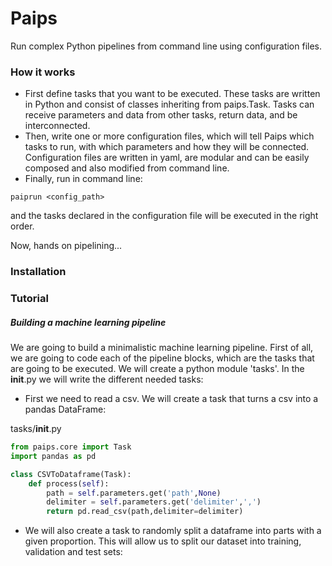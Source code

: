 # Paips
Run complex Python pipelines from command line using configuration files.

### How it works
- First define tasks that you want to be executed. These tasks are written in Python and consist of classes inheriting from paips.Task. Tasks can receive parameters and data from other tasks, return data, and be interconnected.
- Then, write one or more configuration files, which will tell Paips which tasks to run, with which parameters and how they will be connected. Configuration files are written in yaml, are modular and can be easily composed and also modified from command line.
- Finally, run in command line:
```
paiprun <config_path>
```
and the tasks declared in the configuration file will be executed in the right order.

Now, hands on pipelining...

### Installation


### Tutorial

##### Building a machine learning pipeline

We are going to build a minimalistic machine learning pipeline.
First of all, we are going to code each of the pipeline blocks, which are the tasks that are going to be executed. We will create a python module 'tasks'.
In the __init__.py we will write the different needed tasks:

- First we need to read a csv. We will create a task that turns a csv into a pandas DataFrame:

tasks/__init__.py
```python
from paips.core import Task
import pandas as pd

class CSVToDataframe(Task):
    def process(self):
        path = self.parameters.get('path',None)
        delimiter = self.parameters.get('delimiter',',')
        return pd.read_csv(path,delimiter=delimiter)
```

- We will also create a task to randomly split a dataframe into parts with a given proportion. This will allow us to split our dataset into training, validation and test sets:






